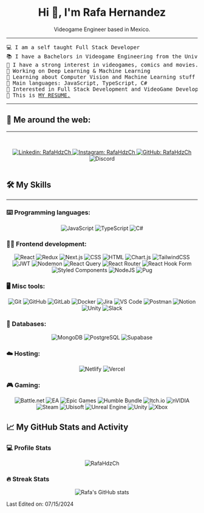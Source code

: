 <div align="center">
  <h1>Hi 👋, I'm Rafa Hernandez</h1>
  <p>Videogame Engineer based in Mexico.</p>
</div>


<hr>

<pre>
💻 I am a self taught Full Stack Developer 
📚 I have a Bachelors in Videogame Engineering from the University FITECH at Mexico
📝 I have a strong interest in videogames, comics and movies.
🔭 Working on Deep Learning & Machine Learning
🌱 Learning about Computer Vision and Machine Learning stuff
🌟 Main languages: JavaScript, TypeScript, C#
🚩 Interested in Full Stack Development and VideoGame Development
🤔 This is <a href="https://drive.google.com/file/d/1OL-pYjC8jb3u3bbqLswQooZkah4ExeZf/view?usp=sharing" target="_blank">MY RESUME.</a>
</pre>
<hr>

## 💬 Me around the web:
-------------------


&emsp;
<div align="center">
  <a href="https://mx.linkedin.com/in/rafahdzch">
      <img src="https://img.shields.io/badge/-RafaHdzCh-blue?style=flat-square&logo=Linkedin&logoColor=white" alt="Linkedin: RafaHdzCh" />
  </a>
  <a href="https://www.instagram.com/rafahdzch/">
      <img src="https://img.shields.io/badge/-rafahdzch-000?&logo=Instagram" alt="Instagram: RafaHdzCh" />
  </a>
  <a href="https://github.com/rafahdzch">
      <img src="https://img.shields.io/github/followers/rafahdzch?label=follow&style=social" alt="GitHub: RafaHdzCh" />
  </a>
  <a>
      <img src="https://img.shields.io/static/v1?label=Chat&message=on%20Discord&color=7289da&logo=discord" alt="Discord" />
  </a>
</div>
&emsp;

## 🛠️ My Skills
-------------------
### ⌨️ Programming languages:
<div align="center">
  <img src="https://img.shields.io/badge/-JavaScript-000?&logo=JavaScript" alt="JavaScript" />
  <img src="https://img.shields.io/badge/-TypeScript-000?&logo=TypeScript&logoColor=007ACC" alt="TypeScript" />
  <img src="https://img.shields.io/badge/C%23-007ACC?style=flat&logo=CSharp&logoColor=white" alt="C#" />
</div>

### 🧑‍💻 Frontend development:
<div align="center">
  <img src="https://img.shields.io/badge/-React-000?&logo=React" alt="React" />
  <img src="https://img.shields.io/badge/-Redux-000?&logo=Redux" alt="Redux" />
  <img src="https://img.shields.io/badge/-Next.js-000?&logo=Next.js" alt="Next.js" />
  <img src="https://img.shields.io/badge/-CSS-000?&logo=CSS3" alt="CSS" />
  <img src="https://img.shields.io/badge/-HTML-000?&logo=HTML5" alt="HTML" />
  <img src="https://img.shields.io/badge/-Chart.js-000?&logo=Chart.js" alt="Chart.js" />
  <img src="https://img.shields.io/badge/tailwindcss-0F172A?&logo=tailwindcss" alt="TailwindCSS" />
  <img src="https://img.shields.io/badge/JWT-black?style=plastic&logo=JSON%20web%20tokens" alt="JWT" />
  <img src="https://img.shields.io/badge/-Nodemon-76D04B?style=flat&logo=nodemon&logoColor=white" alt="Nodemon" />
  <img src="https://img.shields.io/badge/-React%20Query-FF4154?style=plastic&logo=react%20query&logoColor=white" alt="React Query" />
  <img src="https://img.shields.io/badge/-React%20Router-CA4245?logo=react-router" alt="React Router" />
  <img src="https://img.shields.io/badge/React%20Hook%20Form-EC5990?logo=reacthookform&logoColor=fff" alt="React Hook Form" />
  <img src="https://img.shields.io/badge/styled--components-v4.4.1-orange" alt="Styled Components" />
  <img src="https://img.shields.io/badge/node.js-6DA55F?style=for-the-badge&logo=node.js&logoColor=white" alt="NodeJS" />
  <img src="https://img.shields.io/badge/Pug-FFF?style=for-the-badge&logo=pug&logoColor=A86454" alt="Pug" />
</div>

### 🖥️ Misc tools:
<div align="center">
  <img src="https://img.shields.io/badge/-Git-000?&logo=Git" alt="Git" />
  <img src="https://img.shields.io/badge/-GitHub-000?&logo=GitHub" alt="GitHub" />
  <img src="https://img.shields.io/badge/-GitLab-000?&logo=GitLab" alt="GitLab" />
  <img src="https://img.shields.io/badge/-Docker-000?&logo=Docker" alt="Docker" />
  <img src="https://img.shields.io/badge/-Jira-000?&logo=Jira" alt="Jira" />
  <img src="https://img.shields.io/badge/-VS%20Code-000?&logo=Visual-Studio-Code" alt="VS Code" />
  <img src="https://img.shields.io/badge/-Postman-000?&logo=Postman" alt="Postman" />
  <img src="https://img.shields.io/badge/Notion-black?logo=notion" alt="Notion" />
  <img src="https://img.shields.io/badge/-Unity-%23444444?logo=Unity" alt="Unity" />
  <img src="https://img.shields.io/badge/Slack-666?logo=slack" alt="Slack" />
</div>

### 💾 Databases:
<div align="center">
  <img src="https://img.shields.io/badge/-MongoDB-000?&logo=MongoDB" alt="MongoDB" />
  <img src="https://img.shields.io/badge/-PostgreSQL-000?&logo=PostgreSQL" alt="PostgreSQL" />
  <img src="https://shields.io/badge/supabase-black?logo=supabase" alt="Supabase" />
</div>

### ☁️ Hosting:
<div align="center">
  <img src="https://img.shields.io/badge/netlify-%23000000.svg?style=for-the-badge&logo=netlify&logoColor=#00C7B7" alt="Netlify" />
  <img src="https://img.shields.io/badge/Vercel-black?style=flat&logo=Vercel&logoColor=white" alt="Vercel" />
</div>

### 🎮 Gaming:
<div align="center">
  <img src="https://img.shields.io/badge/battle.net-%2300AEFF.svg?style=for-the-badge&logo=battle.net&logoColor=white" alt="Battle.net" />
  <img src="https://img.shields.io/badge/ea-%23000000.svg?style=for-the-badge&logo=ea&logoColor=white" alt="EA" />
  <img src="https://img.shields.io/badge/epicgames-%23313131.svg?style=for-the-badge&logo=epicgames&logoColor=white" alt="Epic Games" />
  <img src="https://img.shields.io/badge/HumbleBundle-%23494F5C.svg?style=for-the-badge&logo=HumbleBundle&logoColor=white" alt="Humble Bundle" />
  <img src="https://img.shields.io/badge/Itch-%23FF0B34.svg?style=for-the-badge&logo=Itch.io&logoColor=white" alt="Itch.io" />
  <img src="https://img.shields.io/badge/nVIDIA-%2376B900.svg?style=for-the-badge&logo=nVIDIA&logoColor=white" alt="nVIDIA" />
  <img src="https://img.shields.io/badge/steam-%23000000.svg?style=for-the-badge&logo=steam&logoColor=white" alt="Steam" />
  <img src="https://img.shields.io/badge/Ubisoft-%23F5F5F5.svg?style=for-the-badge&logo=Ubisoft&logoColor=black" alt="Ubisoft" />
  <img src="https://img.shields.io/badge/unrealengine-%23313131.svg?style=for-the-badge&logo=unrealengine&logoColor=white" alt="Unreal Engine" />
  <img src="https://img.shields.io/badge/unity-%23000000.svg?style=for-the-badge&logo=unity&logoColor=white" alt="Unity" />
  <img src="https://img.shields.io/badge/xbox-%23107C10.svg?style=for-the-badge&logo=xbox&logoColor=white" alt="Xbox" />
</div>

## 📈 My GitHub Stats and Activity

### 💻 Profile Stats
<div align="center">
  <img src="https://github-readme-stats.vercel.app/api/top-langs/?username=rafahdzch&layout=compact&theme=dark&bg_color=0A0A0A" alt="RafaHdzCh"/>
</div>

### 🔥 Streak Stats
<div align="center">
  <img src="https://github-readme-streak-stats.herokuapp.com/?user=rafahdzch&theme=tokyonight" alt="Rafa's GitHub stats"/>
</div>

Last Edited on: 07/15/2024

<br />
<br />
<br />
<br />
<br />
